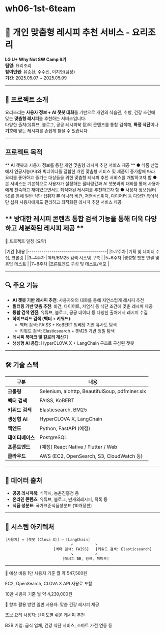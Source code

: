 # wh06-1st-6team

# 🍳 개인 맞춤형 레시피 추천 서비스 - 요리조리

**LG U+ Why Not SW Camp 6기**  
**팀명**: 요리조리  
**참여인원**: 유승환, 주수진, 이지헌(팀장)  
**기간**: 2025.05.07 ~ 2025.05.09  

---

## 🧠 프로젝트 소개

요리조리는 **사용자 정보 + AI 챗봇 대화**를 기반으로 개인의 식습관, 취향, 건강 조건에 맞는 **맞춤형 레시피**를 추천하는 서비스입니다.  
다양한 출처(유튜브, 블로그, 공공 레시피북 등)의 콘텐츠를 통합 검색해, **특정 식단**이나 **기호**에 맞는 레시피를 손쉽게 찾을 수 있습니다.

---

## 프로젝트 목적

** AI 챗봇과 사용자 정보를 통한 개인 맞춤형 레시피 추천 서비스 제공 **
● 식품 산업에서 인공지능(AI)와 빅데이터를 결합한 개인 맞춤형 서비스 및 제품이 증가함에 따라 요리를 좋아하고 즐기는 대상들을 위한 맞춤형 레시피 추천 서비스를 개발하고자 함
● 본 서비스는 기본적으로 사용자가 설정하는 필터링값과  AI 챗봇과의 대화를 통해 사용자에게 친숙하고 재미있으면서도 최적화된 레시피를 추천하고자 함
● 사용자 정보(필터링)를 통해 일반 식단 섭취자 뿐 아니라 비건, 저염식섭취자, 다이어터 등 다양한 특이식단 섭취 사용자에게도 편리하고 최적화된 레시피 추천 서비스 제공

** 방대한 레시피 콘텐츠 통합 검색 기능을 통해 더욱 다양하고 세분화된 레시피 제공 **
---


📅 프로젝트 일정 (요약)


|기간      |내용
|----------------------------------------|
|1~2주차	|기획 및 데이터 수집, 크롤링     |
|3~4주차	|벡터/BM25 검색 시스템 구축      |
|5~6주차	|생성형 챗봇 연결 및 응답 테스트  |
|7~8주차	|프론트엔드 구성 및 테스트/배포  |

---


## 🔍 주요 기능

- **AI 챗봇 기반 레시피 추천**: 사용자와의 대화를 통해 자연스럽게 레시피 추천
- **필터링 기반 맞춤 추천**: 비건, 다이어트, 저염식 등 식단 조건에 맞춘 레시피 제공
- **통합 검색 엔진**: 유튜브, 블로그, 공공 데이터 등 다양한 출처에서 레시피 수집
- **하이브리드 검색 (벡터 + 키워드)**:
  - 벡터 검색: FAISS + KoBERT 임베딩 기반 유사도 탐색
  - 키워드 검색: Elasticsearch + BM25 기반 정밀 탐색
- **레시피 북마크 및 칼로리 계산기**
- **생성형 AI 응답**: HyperCLOVA X + LangChain 구조로 구성된 챗봇

---

## 🛠️ 기술 스택

| 구분             | 내용                                                  |
|------------------|-------------------------------------------------------|
| **크롤링**       | Selenium, aiohttp, BeautifulSoup, pdfminer.six        |
| **벡터 검색**     | FAISS, KoBERT                                        |
| **키워드 검색**   | Elasticsearch, BM25                                  |
| **생성형 AI**     | HyperCLOVA X, LangChain                              |
| **백엔드**       | Python, FastAPI (예정)                                |
| **데이터베이스** | PostgreSQL                                            |
| **프론트엔드**   | (예정) React Native / Flutter / Web                   |
| **클라우드**     | AWS (EC2, OpenSearch, S3, CloudWatch 등)              |

---

## 📂 데이터 출처

- **공공 레시피북**: 식약처, 농촌진흥청 등
- **온라인 콘텐츠**: 유튜브, 블로그, 만개의레시피, 틱톡 등
- **식품 성분표**: 국가표준식품성분표 (10개정판)

---

## 🧩 시스템 아키텍처

```plaintext
[사용자] ↔ [챗봇 (Clova X)] ↔ [LangChain]
                              ↙          ↘
                      [벡터 검색: FAISS]   [키워드 검색: Elasticsearch]
                              ↘          ↙
                          [레시피 DB, 링크, 북마크]
```
---

💸 예상 비용
1만 사용자 기준 월 약 547,500원

EC2, OpenSearch, CLOVA X API 사용료 포함

10만 사용자 기준 월 약 4,230,000원

📢 향후 활용 방안
일반 사용자: 맞춤 건강 레시피 제공

초보 요리 사용자: 난이도별 쉬운 레시피 추천

B2B 기업: 급식 업체, 건강 식단 서비스, 스마트 가전 연동 등

